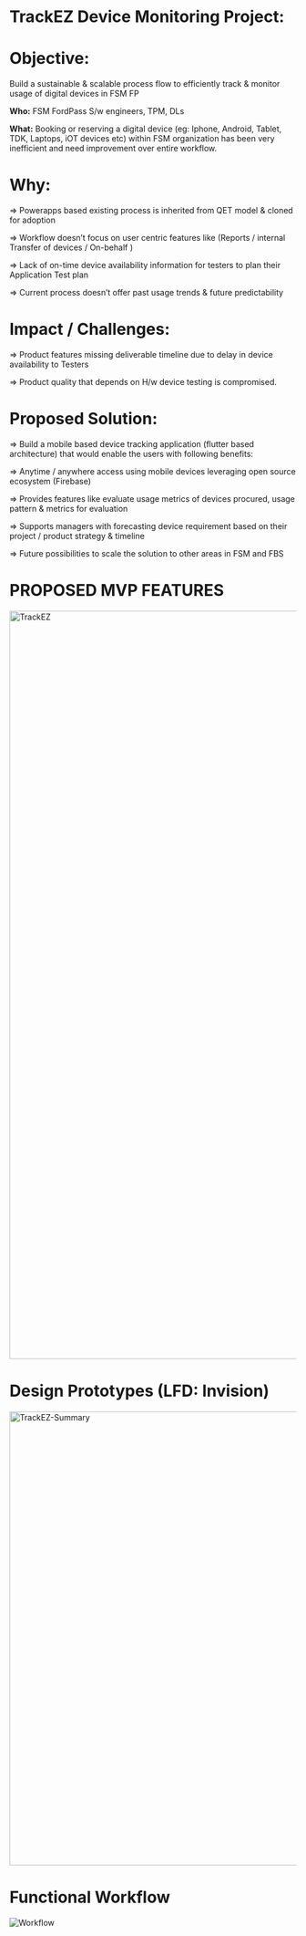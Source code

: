 # TrackEZ Device Monitoring Project:

# Objective: 

Build a sustainable & scalable process flow to efficiently track & monitor usage of digital devices in FSM FP  

**Who:**  FSM FordPass S/w engineers, TPM, DLs

**What:** Booking or reserving a digital device (eg: Iphone, Android, Tablet, TDK, Laptops, iOT devices etc) within FSM organization has been very inefficient and need improvement over entire workflow. 

# Why:  

=> Powerapps based existing process is inherited from QET model & cloned for adoption

=> Workflow doesn’t focus on user centric features like (Reports / internal Transfer of devices / On-behalf )

=> Lack of on-time device availability information for testers to plan their Application Test plan

=> Current process doesn’t offer past usage trends & future predictability 

# Impact / Challenges: 

=> Product features missing deliverable timeline due to delay in device availability to Testers

=> Product quality that depends on H/w device testing is compromised.

# Proposed Solution:

=> Build a mobile based device tracking application (flutter based architecture) that would enable the users with following benefits:

=> Anytime / anywhere access using mobile devices leveraging open source ecosystem (Firebase)

=> Provides features like evaluate usage metrics of devices procured, usage pattern & metrics for evaluation

=> Supports managers with forecasting device requirement based on their project / product strategy & timeline

=> Future possibilities to scale the solution to other areas in FSM and FBS 


# PROPOSED MVP FEATURES
  
<img width="1312" alt="TrackEZ" src="https://user-images.githubusercontent.com/42070737/219647518-49861a9e-6bb1-4aba-ab31-388d4f9c0aea.png">


# Design Prototypes (LFD: Invision)

<img width="796" alt="TrackEZ-Summary" src="https://user-images.githubusercontent.com/42070737/219653178-da32701b-114c-4b41-aa8d-baab61be37a7.png">

# Functional Workflow
![Workflow](https://user-images.githubusercontent.com/42070737/219650968-f9b15105-f2f1-43df-817a-176f3492c85e.jpg)
